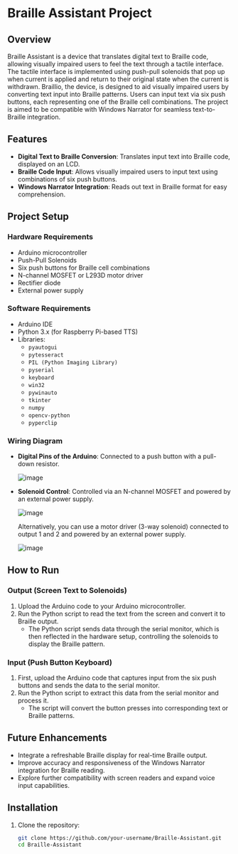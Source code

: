 # Braille Assistant Project

## Overview
Braille Assistant is a device that translates digital text to Braille code, allowing visually impaired users to feel the text through a tactile interface. The tactile interface is implemented using push-pull solenoids that pop up when current is applied and return to their original state when the current is withdrawn. Braillio, the device, is designed to aid visually impaired users by converting text input into Braille patterns. Users can input text via six push buttons, each representing one of the Braille cell combinations. The project is aimed to be compatible with Windows Narrator for seamless text-to-Braille integration.

## Features
- **Digital Text to Braille Conversion**: Translates input text into Braille code, displayed on an LCD.
- **Braille Code Input**: Allows visually impaired users to input text using combinations of six push buttons.
- **Windows Narrator Integration**: Reads out text in Braille format for easy comprehension.

## Project Setup

### Hardware Requirements
- Arduino microcontroller
- Push-Pull Solenoids
- Six push buttons for Braille cell combinations
- N-channel MOSFET or L293D motor driver
- Rectifier diode
- External power supply

### Software Requirements
- Arduino IDE
- Python 3.x (for Raspberry Pi-based TTS)
- Libraries: 
   - `pyautogui`
   - `pytesseract`
   - `PIL (Python Imaging Library)`
   - `pyserial`
   - `keyboard`
   - `win32`
   - `pywinauto`
   - `tkinter`
   - `numpy`
   - `opencv-python`
   - `pyperclip`

### Wiring Diagram
- **Digital Pins of the Arduino**: Connected to a push button with a pull-down resistor.
  
  ![image](https://github.com/user-attachments/assets/b717e89e-f006-41e3-88d9-fefc400a25ae)

- **Solenoid Control**: Controlled via an N-channel MOSFET and powered by an external power supply.
  
  ![image](https://github.com/user-attachments/assets/58495b37-75bb-47fa-b881-3e7f5e88e775)

  Alternatively, you can use a motor driver (3-way solenoid) connected to output 1 and 2 and powered by an external power supply.

  ![image](https://github.com/user-attachments/assets/e2bb3e8b-6257-410d-973f-272c1e99fe1d)


## How to Run

### Output (Screen Text to Solenoids)

1. Upload the Arduino code to your Arduino microcontroller.
2. Run the Python script to read the text from the screen and convert it to Braille output.
   - The Python script sends data through the serial monitor, which is then reflected in the hardware setup, controlling the solenoids to display the Braille pattern.

### Input (Push Button Keyboard)

1. First, upload the Arduino code that captures input from the six push buttons and sends the data to the serial monitor.
2. Run the Python script to extract this data from the serial monitor and process it.
   - The script will convert the button presses into corresponding text or Braille patterns.

## Future Enhancements

- Integrate a refreshable Braille display for real-time Braille output.
- Improve accuracy and responsiveness of the Windows Narrator integration for Braille reading.
- Explore further compatibility with screen readers and expand voice input capabilities.

## Installation

1. Clone the repository:
   ```bash
   git clone https://github.com/your-username/Braille-Assistant.git
   cd Braille-Assistant
